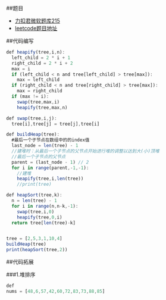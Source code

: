 ##题目


* [力扣君微软题库215](https://leetcode-cn.top/#/home)
* [leetcode题目地址](https://leetcode-cn.com/problems/kth-largest-element-in-an-array/)

##代码编写

```javascript
def heapify(tree,i,n):
  left_child = 2 * i + 1
  right_child = 2 * i + 2
  max = i
  if (left_child < n and tree[left_child] > tree[max]):
    max = left_child
  if (right_child < n and tree[right_child] > tree[max]):
    max = right_child
  if (max != i):
    swap(tree,max,i)
    heapify(tree,max,n)

def swap(tree,i,j):
  tree[i],tree[j] = tree[j],tree[i]

def buildHeap(tree):
  #最后一个子节点在数组中的的index值
  last_node = len(tree) - 1
  //建堆时：从最后一个子节点的父节点开始进行堆的调整以达到大(小)顶堆
  //最后一个子节点的父节点
  parent = (last_node - 1) // 2
  for i in range(parent,-1,-1):
    //建堆
    heapify(tree,i,len(tree))
    //print(tree)

def heapSort(tree,k):
  n = len(tree) - 1
  for i in range(n,n-k,-1):
    swap(tree,i,0)
    heapify(tree,0,i)
  return tree[len(tree)-k]


tree = [2,5,3,1,10,4]
buildHeap(tree)
print(heapSort(tree,2))

```

##代码拓展

###1.堆排序
```javascript
def
nums = [48,6,57,42,60,72,83,73,88,85]
```